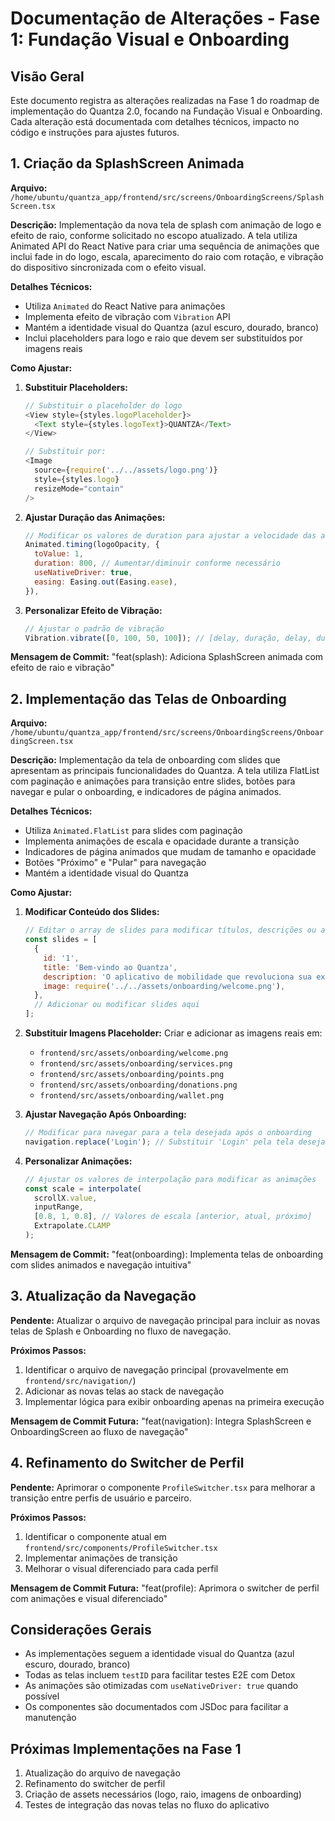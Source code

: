 # Documentação de Alterações - Fase 1: Fundação Visual e Onboarding

## Visão Geral

Este documento registra as alterações realizadas na Fase 1 do roadmap de implementação do Quantza 2.0, focando na Fundação Visual e Onboarding. Cada alteração está documentada com detalhes técnicos, impacto no código e instruções para ajustes futuros.

## 1. Criação da SplashScreen Animada

**Arquivo:** `/home/ubuntu/quantza_app/frontend/src/screens/OnboardingScreens/SplashScreen.tsx`

**Descrição:**
Implementação da nova tela de splash com animação de logo e efeito de raio, conforme solicitado no escopo atualizado. A tela utiliza Animated API do React Native para criar uma sequência de animações que inclui fade in do logo, escala, aparecimento do raio com rotação, e vibração do dispositivo sincronizada com o efeito visual.

**Detalhes Técnicos:**
- Utiliza `Animated` do React Native para animações
- Implementa efeito de vibração com `Vibration` API
- Mantém a identidade visual do Quantza (azul escuro, dourado, branco)
- Inclui placeholders para logo e raio que devem ser substituídos por imagens reais

**Como Ajustar:**
1. **Substituir Placeholders:**
   ```javascript
   // Substituir o placeholder do logo
   <View style={styles.logoPlaceholder}>
     <Text style={styles.logoText}>QUANTZA</Text>
   </View>
   
   // Substituir por:
   <Image 
     source={require('../../assets/logo.png')} 
     style={styles.logo} 
     resizeMode="contain" 
   />
   ```

2. **Ajustar Duração das Animações:**
   ```javascript
   // Modificar os valores de duration para ajustar a velocidade das animações
   Animated.timing(logoOpacity, {
     toValue: 1,
     duration: 800, // Aumentar/diminuir conforme necessário
     useNativeDriver: true,
     easing: Easing.out(Easing.ease),
   }),
   ```

3. **Personalizar Efeito de Vibração:**
   ```javascript
   // Ajustar o padrão de vibração
   Vibration.vibrate([0, 100, 50, 100]); // [delay, duração, delay, duração]
   ```

**Mensagem de Commit:**
"feat(splash): Adiciona SplashScreen animada com efeito de raio e vibração"

## 2. Implementação das Telas de Onboarding

**Arquivo:** `/home/ubuntu/quantza_app/frontend/src/screens/OnboardingScreens/OnboardingScreen.tsx`

**Descrição:**
Implementação da tela de onboarding com slides que apresentam as principais funcionalidades do Quantza. A tela utiliza FlatList com paginação e animações para transição entre slides, botões para navegar e pular o onboarding, e indicadores de página animados.

**Detalhes Técnicos:**
- Utiliza `Animated.FlatList` para slides com paginação
- Implementa animações de escala e opacidade durante a transição
- Indicadores de página animados que mudam de tamanho e opacidade
- Botões "Próximo" e "Pular" para navegação
- Mantém a identidade visual do Quantza

**Como Ajustar:**
1. **Modificar Conteúdo dos Slides:**
   ```javascript
   // Editar o array de slides para modificar títulos, descrições ou adicionar novos slides
   const slides = [
     {
       id: '1',
       title: 'Bem-vindo ao Quantza',
       description: 'O aplicativo de mobilidade que revoluciona sua experiência de transporte.',
       image: require('../../assets/onboarding/welcome.png'),
     },
     // Adicionar ou modificar slides aqui
   ];
   ```

2. **Substituir Imagens Placeholder:**
   Criar e adicionar as imagens reais em:
   - `frontend/src/assets/onboarding/welcome.png`
   - `frontend/src/assets/onboarding/services.png`
   - `frontend/src/assets/onboarding/points.png`
   - `frontend/src/assets/onboarding/donations.png`
   - `frontend/src/assets/onboarding/wallet.png`

3. **Ajustar Navegação Após Onboarding:**
   ```javascript
   // Modificar para navegar para a tela desejada após o onboarding
   navigation.replace('Login'); // Substituir 'Login' pela tela desejada
   ```

4. **Personalizar Animações:**
   ```javascript
   // Ajustar os valores de interpolação para modificar as animações
   const scale = interpolate(
     scrollX.value,
     inputRange,
     [0.8, 1, 0.8], // Valores de escala [anterior, atual, próximo]
     Extrapolate.CLAMP
   );
   ```

**Mensagem de Commit:**
"feat(onboarding): Implementa telas de onboarding com slides animados e navegação intuitiva"

## 3. Atualização da Navegação

**Pendente:** Atualizar o arquivo de navegação principal para incluir as novas telas de Splash e Onboarding no fluxo de navegação.

**Próximos Passos:**
1. Identificar o arquivo de navegação principal (provavelmente em `frontend/src/navigation/`)
2. Adicionar as novas telas ao stack de navegação
3. Implementar lógica para exibir onboarding apenas na primeira execução

**Mensagem de Commit Futura:**
"feat(navigation): Integra SplashScreen e OnboardingScreen ao fluxo de navegação"

## 4. Refinamento do Switcher de Perfil

**Pendente:** Aprimorar o componente `ProfileSwitcher.tsx` para melhorar a transição entre perfis de usuário e parceiro.

**Próximos Passos:**
1. Identificar o componente atual em `frontend/src/components/ProfileSwitcher.tsx`
2. Implementar animações de transição
3. Melhorar o visual diferenciado para cada perfil

**Mensagem de Commit Futura:**
"feat(profile): Aprimora o switcher de perfil com animações e visual diferenciado"

## Considerações Gerais

- As implementações seguem a identidade visual do Quantza (azul escuro, dourado, branco)
- Todas as telas incluem `testID` para facilitar testes E2E com Detox
- As animações são otimizadas com `useNativeDriver: true` quando possível
- Os componentes são documentados com JSDoc para facilitar a manutenção

## Próximas Implementações na Fase 1

1. Atualização do arquivo de navegação
2. Refinamento do switcher de perfil
3. Criação de assets necessários (logo, raio, imagens de onboarding)
4. Testes de integração das novas telas no fluxo do aplicativo
